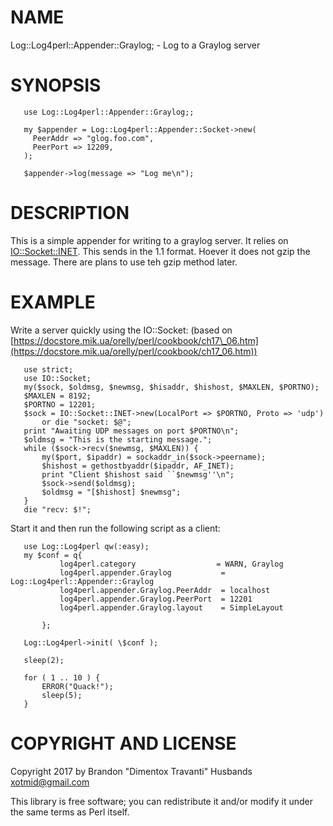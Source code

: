 # NAME

Log::Log4perl::Appender::Graylog; - Log to a Graylog server

# SYNOPSIS

       use Log::Log4perl::Appender::Graylog;;
    
       my $appender = Log::Log4perl::Appender::Socket->new(
         PeerAddr => "glog.foo.com",
         PeerPort => 12209,
       );
    
       $appender->log(message => "Log me\n");
    

# DESCRIPTION

This is a simple appender for writing to a graylog server.
It relies on [IO::Socket::INET](https://metacpan.org/pod/IO::Socket::INET). This sends in the 1.1
format. Hoever it does not gzip the message. There are plans
to use teh gzip method later.

# EXAMPLE

Write a server quickly using the IO::Socket:
(based on [https://docstore.mik.ua/orelly/perl/cookbook/ch17\_06.htm](https://docstore.mik.ua/orelly/perl/cookbook/ch17_06.htm))

       use strict;
       use IO::Socket;
       my($sock, $oldmsg, $newmsg, $hisaddr, $hishost, $MAXLEN, $PORTNO);
       $MAXLEN = 8192;
       $PORTNO = 12201;
       $sock = IO::Socket::INET->new(LocalPort => $PORTNO, Proto => 'udp')
           or die "socket: $@";
       print "Awaiting UDP messages on port $PORTNO\n";
       $oldmsg = "This is the starting message.";
       while ($sock->recv($newmsg, $MAXLEN)) {
           my($port, $ipaddr) = sockaddr_in($sock->peername);
           $hishost = gethostbyaddr($ipaddr, AF_INET);
           print "Client $hishost said ``$newmsg''\n";
           $sock->send($oldmsg);
           $oldmsg = "[$hishost] $newmsg";
       } 
       die "recv: $!";
    

Start it and then run the following script as a client:

       use Log::Log4perl qw(:easy);
       my $conf = q{
               log4perl.category                  = WARN, Graylog
               log4perl.appender.Graylog           = Log::Log4perl::Appender::Graylog
               log4perl.appender.Graylog.PeerAddr  = localhost
               log4perl.appender.Graylog.PeerPort  = 12201
               log4perl.appender.Graylog.layout    = SimpleLayout
               
           };
       
       Log::Log4perl->init( \$conf );
       
       sleep(2);
       
       for ( 1 .. 10 ) {
           ERROR("Quack!");
           sleep(5);
       }
    

# COPYRIGHT AND LICENSE

Copyright 2017 by Brandon "Dimentox Travanti" Husbands <xotmid@gmail.com> 

This library is free software; you can redistribute it and/or modify
it under the same terms as Perl itself. 
